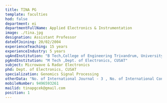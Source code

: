 ```yaml
---
title: TINA PG
template: faculties
hod: false
department: ei
departmentFullName: Applied Electronics & Instrumentation
image: ./tina.jpg
designation: Assistant Professor
dateOfJoining: 20/02/2004
experienceTeaching: 15 years
experienceIndustry: 5 years
ugAndInstitution: "B Tech,College of Engineering Trivandrum, University of Kerala"
pgAndInstitution: "M Tech ,Dept. of Electronics, CUSAT"
subject: Microwave & Radar Electronics
phd: Dept. of Electronics, CUSAT
specialization: Genomics Signal Processing
otherData: "No. of International Journal - 3 , No. of International Conferences - 3, No.of national conferences - 1 "
mobileNumber: 9496593261
mailid: tinapgcek@gmail.com
position: 1
---
```

